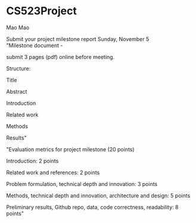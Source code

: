 # CS523Project

Mao Mao


Submit your project milestone report	Sunday, November 5	
"Milestone document - 

submit 3 pages (pdf) online before meeting. 

Structure:

Title

Abstract

Introduction

Related work

Methods

Results"

"Evaluation metrics for project milestone (20 points)

Introduction: 2 points

Related work and references: 2 points

Problem formulation, technical depth and innovation: 3 points

Methods, technical depth and innovation, architecture and design: 5 points

Preliminary results, Github repo, data, code correctness, readability: 8 points"
